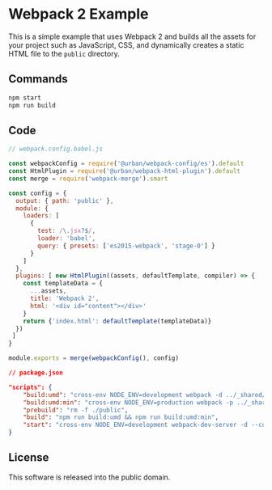 # Webpack 2 Example

This is a simple example that uses Webpack 2 and builds all the assets for your project such as JavaScript, CSS, and dynamically creates a static HTML file to the `public` directory.


## Commands

```sh
npm start
npm run build
```


## Code

```js
// webpack.config.babel.js

const webpackConfig = require('@urban/webpack-config/es').default
const HtmlPlugin = require('@urban/webpack-html-plugin').default
const merge = require('webpack-merge').smart

const config = {
  output: { path: 'public' },
  module: {
    loaders: [
      {
        test: /\.jsx?$/,
        loader: 'babel',
        query: { presets: ['es2015-webpack', 'stage-0'] }
      }
    ]
  },
  plugins: [ new HtmlPlugin((assets, defaultTemplate, compiler) => {
    const templateData = {
      ...assets,
      title: 'Webpack 2',
      html: '<div id="content"></div>'
    }
    return {'index.html': defaultTemplate(templateData)}
  })
 ]
}

module.exports = merge(webpackConfig(), config)
```

```json
// package.json

"scripts": {
    "build:umd": "cross-env NODE_ENV=development webpack -d ../_shared/src/index.js",
    "build:umd:min": "cross-env NODE_ENV=production webpack -p ../_shared/src/index.js",
    "prebuild": "rm -f ./public",
    "build": "npm run build:umd && npm run build:umd:min",
    "start": "cross-env NODE_ENV=development webpack-dev-server -d --content-base ./public/ ../_shared/src/index.js"
}
```


## License

This software is released into the public domain.
